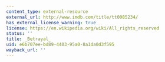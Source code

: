 ```yaml
---
content_type: external-resource
external_url: http://www.imdb.com/title/tt0085234/
has_external_license_warning: true
license: https://en.wikipedia.org/wiki/All_rights_reserved
status: ''
title: _Betrayal_
uid: e6b707ee-bd89-4403-95a0-8a1da0d3f595
wayback_url: ''
---
```

